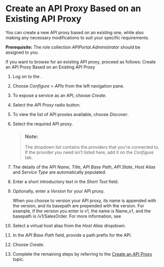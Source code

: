 <!-- loio54831ca856654602887b9eef09cec415 -->

# Create an API Proxy Based on an Existing API Proxy

You can create a new API proxy based on an existing one, while also making any necessary modifications to suit your specific requirements.

**Prerequisite:** The role collection *APIPortal.Administrator* should be assigned to you.

If you want to browse for an existing API proxy, proceed as follows: Create an API Proxy Based on an Existing API Proxy

1.  Log on to the .

2.  Choose *Configure* \> *APIs* from the left navigation pane.

3.  To expose a service as an API, choose *Create*.

4.  Select the *API Proxy* radio button.

5.  To view the list of API proxies available, choose *Discover*.

6.  Select the required API proxy.

    > ### Note:  
    > The dropdown list contains the providers that you’re connected to. If the provider you need isn’t listed here, add it on the *Configure* tab.

7.  The details of the API *Name*, *Title*, *API Base Path*, *API State*, *Host Alias* and *Service Type* are automatically populated.

8.  Enter a short introductory text in the *Short Text* field.

9.  Optionally, enter a *Version* for your API proxy.

    When you choose to version your API proxy, its name is appended with the version, and its basepath are prepended with the version. For example, if the version you enter is v1, the name is Name\_v1, and the basepath is /v1/SalesOrder. For more information, see

10. Select a virtual host alias from the *Host Alias* dropdown.

11. In the *API Base Path* field, provide a path prefix for the API.

12. Choose *Create*.

13. Complete the remaining steps by referring to the [Create an API Proxy](create-an-api-proxy-c0842d5.md) topic.


